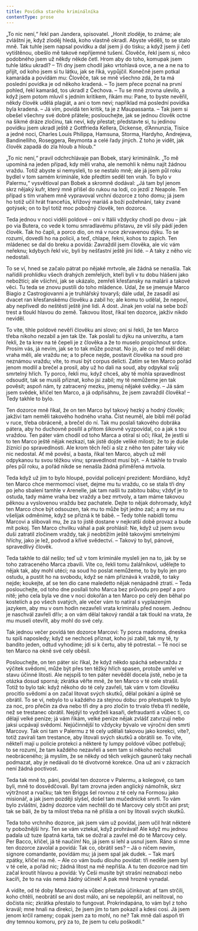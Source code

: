 ```yaml
---
title: Povídka starého kriminálníka
contentType: prose
---
```


<section>

„To nic není,“ řekl pan Jandera, spisovatel. „Honit zloděje, to známe; ale zvláštní je, když zloděj hledá, koho vlastně okradl. Abyste věděli, to se stalo mně. Tak tuhle jsem napsal povídku a dal jsem ji do tisku; a když jsem ji četl vytištěnou, obešlo mě takové nepříjemné tušení. Člověče, řekl jsem si, něco podobného jsem už někdy někde četl. Hrom aby do toho, komupak jsem tuhle látku ukradl? – Tři dny jsem chodil jako vrtohlavá ovce, a ne a ne na to přijít, od koho jsem si tu látku, jak se říká, vypůjčil. Konečně jsem potkal kamaráda a povídám mu: Člověče, tak se mně všechno zdá, že ta má poslední povídka je od někoho kradená. – To jsem přece poznal na první pohled, řekl kamarád, tos ukradl z Čechova. – Tu se mně zrovna ulevilo, a když jsem potom mluvil s jedním kritikem, říkám mu: Pane, to byste nevěřil, někdy člověk udělá plagiát, a ani o tom neví; například má poslední povídka byla kradená. – Já vím, povídá ten kritik, ta je z Maupassanta. – Tak jsem si obešel všechny své dobré přátele; poslouchejte, jak se jednou člověk octne na šikmé dráze zločinu, tak neví, kdy přestat; představte si, tu jedinou povídku jsem ukradl ještě z Gottfrieda Kellera, Dickense, d’Annunzia, Tisíce a jedné noci, Charles Louis Philippa, Hamsuna, Storma, Hardyho, Andrejeva, Bandinelliho, Roseggera, Reymonta a celé řady jiných. Z toho je vidět, jak člověk zapadá do zla hloub a hloub.“

„To nic není,“ pravil odchrchlávaje pan Bobek, starý kriminálník. „To mě upomíná na jeden případ, kdy měli vraha, ale nemohli k němu najít žádnou vraždu. Totiž abyste si nemysleli, to se nestalo mně; ale já jsem půl roku bydlel v tom samém kriminále, kde předtím seděl ten vrah. To bylo v Palermu,“ vysvětloval pan Bobek a skromně dodával: „Já tam byl jenom skrz nějaký kufr, který mně přišel do rukou na lodi, co jezdí z Neapole. Ten případ s tím vrahem mně vypravoval vrchní dozorce z toho domu; já jsem ho totiž učil hrát francefús, křížový mariáš a boží požehnání, taky zvané gotýsek; on to byl totiž moc pobožný člověk, ten dozorce.

Teda jednou v noci viděli poldové – oni v Itálii vždycky chodí po dvou – jak po via Butera, co vede k tomu smradlavému přístavu, ze vší síly pádí jeden člověk. Tak ho čapli, a porco dio, on má v ruce zkrvavenou dýku. To se rozumí, dovedli ho na policii, a teď, chlape, řekni, kohos to zapích. Ten mládenec se dal do breku a povídá: Zavraždil jsem člověka, ale víc vám neřeknu; kdybych řekl víc, byli by nešťastní ještě jiní lidé. – A taky z něho víc nedostali.

To se ví, hned se začalo pátrat po nějaké mrtvole, ale žádná se nenašla. Tak nařídili prohlídku všech drahých zemřelých, kteří byli v tu dobu hlášeni jako nebožtíci; ale všichni, jak se ukázalo, zemřeli křesťansky na malárii a takové věci. Tu teda se znovu pustili do toho mládence. Udal, že se jmenuje Marco Biagio z Castrogiovanni a je truhlářský tovaryš; dále udal, že zasadil asi dvacet ran křesťanskému člověku a zabil ho; ale komu to udělal, že nepoví, aby nepřivedl do neštěstí ještě jiné lidi. A dost. Jinak jen volal na sebe boží trest a tloukl hlavou do země. Takovou lítost, říkal ten dozorce, jakživ nikdo neviděl.

To víte, tihle poldové nevěří člověku ani slovo; oni si řekli, že ten Marco třeba nikoho nezabil a jen tak lže. Tak poslali tu dýku na univerzitu, a tam řekli, že ta krev na té čepeli je z člověka a že to muselo propíchnout srdce. Prosím vás, já nevím, jak se to tak může poznat. No jo, ale co teď měli dělat: vraha měli, ale vraždu ne; a to přece nejde, postavit člověka na soud pro neznámou vraždu; víte, to musí být corpus delicti. Zatím se ten Marco pořád jenom modlil a brečel a prosil, aby už ho dali na soud, aby odpykal svůj smrtelný hřích. Ty porco, řekli mu, když chceš, aby tě mohla spravedlnost odsoudit, tak se musíš přiznat, koho jsi zabil; my tě nemůžeme jen tak pověsit; aspoň nám, ty zatracený mezku, jmenuj nějaké svědky. – Já sám jsem svědek, křičel ten Marco, a já odpřisáhnu, že jsem zavraždil člověka! – Tedy takhle to bylo.

Ten dozorce mně říkal, že on ten Marco byl takový hezký a hodný člověk; jakživi tam neměli takového hodného vraha. Číst neuměl, ale bibli měl pořád v ruce, třeba obráceně, a brečel do ní. Tak mu poslali takového dobráka pátera, aby ho duchovně posílil a přitom šikovně vyzpovídal, co a jak s tou vraždou. Ten páter vám chodil od toho Marca a otíral si oči; říkal, že jestli si to ten Marco ještě nějak nezkazí, tak jistě dojde veliké milosti; že to je duše žíznící po spravedlnosti. Ale krom těch řečí a slz z něho ten páter taky víc nic nedostal. Ať mě pověsí, a basta, říkal ten Marco, abych už měl odpykanou tu svou těžkou vinu; spravedlnost musí být. – A takhle to trvalo přes půl roku, a pořád nikde se nenašla žádná přiměřená mrtvola.

Teda když už jim to bylo hloupé, povídal policejní prezident: Mordiáno, když ten Marco chce mermomocí viset, dejme mu tu vraždu, co se stala tři dny po jeho sbalení tamhle v Arenelle, jak tam našli tu zabitou bábu; vždyť je to ostuda, tady máme vraha bez vraždy a bez mrtvoly, a tam máme takovou pěknou a vyslovenou vraždu bez pachatele. Dejte to nějak dohromady, když ten Marco chce být odsouzen, tak mu to může být jedno zač; a my se mu všelijak odměníme, když se přizná k té bábě. – Tedy tohle nabídli tomu Marcovi a slibovali mu, že za to jistě dostane v nejkratší době provaz a bude mít pokoj. Ten Marco chvilku váhal a pak prohlásil: Ne, když už jsem svou duši zatratil zločinem vraždy, tak ji neobtížím ještě takovými smrtelnými hříchy, jako je lež, podvod a křivé svědectví. – Takový to byl, pánové, spravedlivý člověk.

Teda takhle to dál nešlo; teď už v tom kriminále mysleli jen na to, jak by se toho zatraceného Marca zbavili. Víte co, řekli tomu žalářníkovi, udělejte to nějak tak, aby mohl utéci; na soud ho poslat nemůžeme, to by bylo jen pro ostudu, a pustit ho na svobodu, když se nám přiznává k vraždě, to taky nejde; koukejte, ať se ten dio cane maledetto nějak nenápadně ztratí. – Teda poslouchejte, od toho dne posílali toho Marca bez průvodu pro pepř a pro nitě; jeho cela byla ve dne v noci dokořán a ten Marco po celý den běhal po kostelích a po všech svatých, ale večer vám to natíral s vyplazeným jazykem, aby mu v osm hodin nezavřeli vrata kriminálu před nosem. Jednou je naschvál zavřeli dřív; a on vám dělal takový randál a tak tloukl na vrata, že mu museli otevřít, aby mohl do své cely.

Tak jednou večer povídá ten dozorce Marcovi: Ty porca madonna, dneska tu spíš naposledy; když se nechceš přiznat, koho jsi zabil, tak my tě, ty bandito jeden, odtud vyhodíme; jdi si k čertu, aby tě potrestal. – Té noci se ten Marco na okně své cely oběsil.

Poslouchejte, on ten páter sic říkal, že když někdo spáchá sebevraždu z výčitek svědomí, může být přes ten těžký hřích spasen, protože umřel ve stavu účinné lítosti. Ale nejspíš to ten páter nevěděl docela jistě, nebo je ta otázka dosud sporná; zkrátka věřte mně, že ten Marco v té cele strašil. Totiž to bylo tak: když někoho do té cely zavřeli, tak vám v tom člověku procitlo svědomí a on začal litovat svých skutků, dělal pokání a úplně se obrátil. To se ví, nebylo to u každého za stejnou dobu: pro přestupek to bylo za noc, pro přečin za dva nebo tři dny a pro zločin to trvalo třeba tři neděle, než se trestanec obrátil. Nejdýl to vydrželi kasaři, defraudanti a vůbec ti, co dělají velké peníze; já vám říkám, velké peníze nějak zvlášť zatvrzují nebo jaksi ucpávají svědomí. Nejúčinnější to vždycky bývalo ve výroční den smrti Marcovy. Tak oni tam v Palermu z té cely udělali takovou jako korekci, víte?, totiž zavírali tam trestance, aby litovali svých skutků a obrátili se. To víte, někteří mají u policie protekci a některé ty lumpy poldové vůbec potřebují; to se rozumí, že tam každého nezavřeli a sem tam si někoho nechali neobráceného; já myslím, že se někdy od těch velkých gaunerů taky nechali podmazat, aby je nedávali do té divotvorné korekce. Ona už ani v zázracích není žádná poctivost.

Teda tak mně to, páni, povídal ten dozorce v Palermu, a kolegové, co tam byli, mně to dosvědčovali. Byl tam zrovna jeden anglický námořník, skrz výtržnost a rvačku; tak ten Briggs šel rovnou z té cely na Formosu jako misionář, a jak jsem později slyšel, došel tam mučednické smrti. To vám bylo zvláštní, žádný dozorce vám nechtěl do té Marcovy cely strčit ani prst; tak se báli, že by ta milost třeba na ně přišla a oni by litovali svých skutků.

Teda toho vrchního dozorce, jak jsem vám už povídal, jsem učil hrát některé ty pobožnější hry. Ten se vám vztekal, když prohrával! Ale když mu jednou padala už tuze špatná karta, tak se dožral a zavřel mě do té Marcovy cely. Per Bacco, křičel, já tě naučím! No, já jsem si lehl a usnul jsem. Ráno si mne ten dozorce zavolal a povídá: Tak co, obrátil ses? – Já o ničem nevím, signore comandante, povídám mu; já jsem spal jak dudek. – Tak marš zpátky, křičel na mě. – Ale co vám budu dlouho povídat: tři neděle jsem byl v té cele, a pořád nic; žádná lítost na mě nepřišla. A tu ten dozorce nad tím začal kroutit hlavou a povídá: Vy Češi musíte být strašní neznabozi nebo kacíři, že to na vás nemá žádný účinek! A pak mně hrozně vynadal.

A vidíte, od té doby Marcova cela vůbec přestala účinkovat: ať tam strčili, koho chtěli, neobrátil se ani dost málo, ani se nepolepšil, ani nelitoval, no dočista nic; zkrátka přestalo to fungovat. Prokrindapána, to vám byl z toho kravál; mne hnali na direkci, že jsem jim to tam pokazil a kdesi cosi. Já jsem jenom krčil rameny; copak jsem za to mohl, no ne? Tak mně dali aspoň tři dny temnou komoru, prý za to, že jsem tu celu poškodil.“

</section>

[^1]: Glochidy/glochidie (řec.) – ostnaté chlupy kaktusovitých rostlin. _Pozn. red._

[^2]: Kontor/kontoár (franc.) – kancelář (účtárna, písárna). _Pozn. red._

[^3]: Ramšl – hazardní karetní hra. _Pozn. red._

[^4]: Neppr (něm.) – podvodník, prodavač bezcenného zboží. _Pozn. red._

[^5]: Šartéka – bezcenná kniha. _Pozn. red._

[^6]: Termit (řec.) – druh zápalné směsi. _Pozn. red._

[^7]: Kaliko (podle ind. města Calicut) – řidší bavlněná tkanina. _Pozn. red._

[^8]: Pakeboty – poštovní, obchodní lodě. _Pozn. red._

[^9]: Renitenti – vzpurní lidé. _Pozn. red._

[^10]: Acta sanctorum – (dosl. činy svatých) – edice životopisů svatých. _Pozn. red._

[^11]: Bollandisté – vydavatelé těchto životopisů (podle jezuity Jeana Bollanda, který Acta sanctorum v r. 1643 založil). _Pozn. red._

[^12]: Frontdiensttauglich! Sofort einrücken! (něm.) – Schopen služby na frontě! Ihned narukovat! _Pozn. red._

[^13]: Tauglich (něm.) – schopný (vojenské služby). _Pozn. red._

[^14]: Einbeinig (něm.) – jednonohý. _Pozn. red._

[^15]: Sacramentum sanctae confessionis (lat.) – svátost svaté zpovědi. _Pozn. red._

[^16]: Kontrfej – podobizna, zde obličej. _Pozn. red._

[^17]: N – zkratka pro zánět ledvin (nefritida). _Pozn. red._

[^18]: Em O – morfium. _Pozn. red._

[^19]: In carcere et catenis (lat.) – ve vězení a řetězech. _Pozn. red._

[^20]: Dolus (lat.) – zlý úmysl. _Pozn. red._

[^21]: In re (lat.) – ve věci. _Pozn. red._

[^22]: Šmízo – nekvalitní zboží, aušus. _Pozn. red._

[^23]: Straits Settlements – skupina britských kolonií v jihovýchodní Asii. _Pozn. red._
